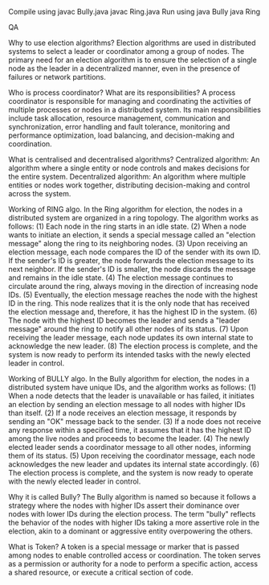 Compile using 
    javac Bully.java
    javac Ring.java
Run using 
    java Bully
    java Ring


QA 

Why to use election algorithms?
    Election algorithms are used in distributed systems to select a leader or coordinator among a group of nodes. The primary need for an election algorithm is to ensure the selection of a single node as the leader in a decentralized manner, even in the presence of failures or network partitions.

Who is process coordinator? What are its responsibilities?
    A process coordinator is responsible for managing and coordinating the activities of multiple processes or nodes in a distributed system. Its main responsibilities include task allocation, resource management, communication and synchronization, error handling and fault tolerance, monitoring and performance optimization, load balancing, and decision-making and coordination.


What is centralised and decentralised algorithms? 
    Centralized algorithm: An algorithm where a single entity or node controls and makes decisions for the entire system.
    Decentralized algorithm: An algorithm where multiple entities or nodes work together, distributing decision-making and control across the system.


Working of RING algo. 
    In the Ring algorithm for election, the nodes in a distributed system are organized in a ring topology. The algorithm works as follows:
    (1) Each node in the ring starts in an idle state.
    (2) When a node wants to initiate an election, it sends a special message called an "election message" along the ring to its neighboring nodes.
    (3) Upon receiving an election message, each node compares the ID of the sender with its own ID. If the sender's ID is greater, the node forwards the election message to its next neighbor. If the sender's ID is smaller, the node discards the message and remains in the idle state.
    (4) The election message continues to circulate around the ring, always moving in the direction of increasing node IDs.
    (5) Eventually, the election message reaches the node with the highest ID in the ring. This node realizes that it is the only node that has received the election message and, therefore, it has the highest ID in the system.
    (6) The node with the highest ID becomes the leader and sends a "leader message" around the ring to notify all other nodes of its status. 
    (7) Upon receiving the leader message, each node updates its own internal state to acknowledge the new leader.
    (8) The election process is complete, and the system is now ready to perform its intended tasks with the newly elected leader in control.

Working of BULLY algo. 
    In the Bully algorithm for election, the nodes in a distributed system have unique IDs, and the algorithm works as follows:
    (1) When a node detects that the leader is unavailable or has failed, it initiates an election by sending an election message to all nodes with higher IDs than itself.
    (2) If a node receives an election message, it responds by sending an "OK" message back to the sender.
    (3) If a node does not receive any response within a specified time, it assumes that it has the highest ID among the live nodes and proceeds to become the leader.
    (4) The newly elected leader sends a coordinator message to all other nodes, informing them of its status.
    (5) Upon receiving the coordinator message, each node acknowledges the new leader and updates its internal state accordingly.
    (6) The election process is complete, and the system is now ready to operate with the newly elected leader in control.

Why it is called Bully?
    The Bully algorithm is named so because it follows a strategy where the nodes with higher IDs assert their dominance over nodes with lower IDs during the election process. The term "bully" reflects the behavior of the nodes with higher IDs taking a more assertive role in the election, akin to a dominant or aggressive entity overpowering the others.

What is Token?
    A token is a special message or marker that is passed among nodes to enable controlled access or coordination. The token serves as a permission or authority for a node to perform a specific action, access a shared resource, or execute a critical section of code.



